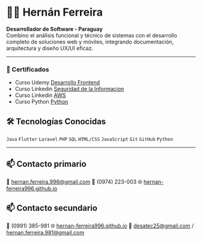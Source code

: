 # 👨‍💻 Hernán Ferreira

**Desarrollador de Software - Paraguay**  
Combino el análisis funcional y técnico de sistemas con el desarrollo completo de soluciones web y móviles, integrando documentación, arquitectura y diseño UX/UI eficaz. 

---

### 🏅 Certificados

- Curso Udemy [Desarrollo Frontend](certificados/Desarrolloweb.pdf)
- Curso Linkedin [Seguridad de la Informacion](certificados/Seguridadinformacion.pdf)
- Curso Linkedin [AWS](certificados/IntroduccionAWS.pdf)
- Curso Python [Python](certificados/Pythonavanzado.pdf)

## 🛠️ Tecnologías Conocidas

`Java` `Flutter` `Laravel` `PHP` `SQL` `HTML/CSS` `JavaScript` `Git` `GitHub` `Python` 

---

## 📫 Contacto primario

📧 hernan.ferreira.996@gmail.com
📱 (0974) 223-003
🌐 [hernan-ferreira996.github.io](https://hernan-ferreira996.github.io)

## 📫 Contacto secundario

📱 (0991) 385-981
🌐 [hernan-ferreira996.github.io](https://hernan-ferreira996.github.io)
📧 desatec25@gmail.com  / hernan.ferreira.981@gmail.com
